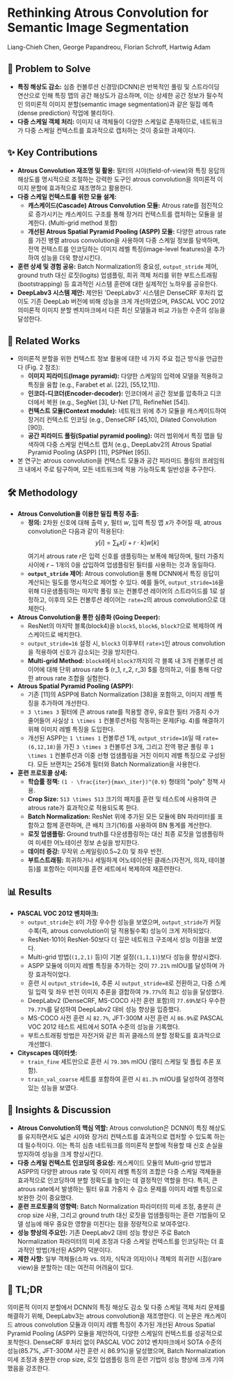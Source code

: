 # Rethinking Atrous Convolution for Semantic Image Segmentation
Liang-Chieh Chen, George Papandreou, Florian Schroff, Hartwig Adam

## 🧩 Problem to Solve
*   **특징 해상도 감소:** 심층 컨볼루션 신경망(DCNN)은 반복적인 풀링 및 스트라이딩 연산으로 인해 특징 맵의 공간 해상도가 감소하며, 이는 상세한 공간 정보가 필수적인 의미론적 이미지 분할(semantic image segmentation)과 같은 밀집 예측(dense prediction) 작업에 불리하다.
*   **다중 스케일 객체 처리:** 이미지 내 객체들이 다양한 스케일로 존재하므로, 네트워크가 다중 스케일 컨텍스트를 효과적으로 캡처하는 것이 중요한 과제이다.

## ✨ Key Contributions
*   **Atrous Convolution 재조명 및 활용:** 필터의 시야(field-of-view)와 특징 응답의 해상도를 명시적으로 조절하는 강력한 도구인 atrous convolution을 의미론적 이미지 분할에 효과적으로 재조명하고 활용한다.
*   **다중 스케일 컨텍스트를 위한 모듈 설계:**
    *   **캐스케이드(Cascade) Atrous Convolution 모듈:** Atrous rate를 점진적으로 증가시키는 캐스케이드 구조를 통해 장거리 컨텍스트를 캡처하는 모듈을 설계한다. (Multi-grid method 포함)
    *   **개선된 Atrous Spatial Pyramid Pooling (ASPP) 모듈:** 다양한 atrous rate를 가진 병렬 atrous convolution을 사용하여 다중 스케일 정보를 탐색하며, 전역 컨텍스트를 인코딩하는 이미지 레벨 특징(image-level features)을 추가하여 성능을 더욱 향상시킨다.
*   **훈련 상세 및 경험 공유:** Batch Normalization의 중요성, `output_stride` 제어, ground truth 대신 로짓(logits) 업샘플링, 희귀 객체 처리를 위한 부트스트래핑(bootstrapping) 등 효과적인 시스템 훈련에 대한 실제적인 노하우를 공유한다.
*   **DeepLabv3 시스템 제안:** 제안된 'DeepLabv3' 시스템은 DenseCRF 후처리 없이도 기존 DeepLab 버전에 비해 성능을 크게 개선하였으며, PASCAL VOC 2012 의미론적 이미지 분할 벤치마크에서 다른 최신 모델들과 비교 가능한 수준의 성능을 달성한다.

## 📎 Related Works
*   의미론적 분할을 위한 컨텍스트 정보 활용에 대한 네 가지 주요 접근 방식을 언급한다 (Fig. 2 참조):
    *   **이미지 피라미드(Image pyramid):** 다양한 스케일의 입력에 모델을 적용하고 특징을 융합 (e.g., Farabet et al. [22], [55,12,11]).
    *   **인코더-디코더(Encoder-decoder):** 인코더에서 공간 정보를 압축하고 디코더에서 복원 (e.g., SegNet [3], U-Net [71], RefineNet [54]).
    *   **컨텍스트 모듈(Context module):** 네트워크 위에 추가 모듈을 캐스케이드하여 장거리 컨텍스트 인코딩 (e.g., DenseCRF [45,10], Dilated Convolution [90]).
    *   **공간 피라미드 풀링(Spatial pyramid pooling):** 여러 범위에서 특징 맵을 탐색하여 다중 스케일 컨텍스트 캡처 (e.g., DeepLabv2의 Atrous Spatial Pyramid Pooling (ASPP) [11], PSPNet [95]).
*   본 연구는 atrous convolution을 컨텍스트 모듈과 공간 피라미드 풀링의 프레임워크 내에서 주로 탐구하며, 모든 네트워크에 적용 가능하도록 일반성을 추구한다.

## 🛠️ Methodology
*   **Atrous Convolution을 이용한 밀집 특징 추출:**
    *   **정의:** 2차원 신호에 대해 출력 $y$, 필터 $w$, 입력 특징 맵 $x$가 주어질 때, atrous convolution은 다음과 같이 적용된다:
        $$y[i] = \sum_k x[i+r \cdot k]w[k]$$
        여기서 atrous rate $r$은 입력 신호를 샘플링하는 보폭에 해당하며, 필터 가중치 사이에 $r-1$개의 0을 삽입하여 업샘플링된 필터를 사용하는 것과 동일하다.
    *   **`output_stride` 제어:** Atrous convolution을 통해 DCNN에서 특징 응답이 계산되는 밀도를 명시적으로 제어할 수 있다. 예를 들어, `output_stride=16`을 위해 다운샘플링하는 마지막 풀링 또는 컨볼루션 레이어의 스트라이드를 1로 설정하고, 이후의 모든 컨볼루션 레이어는 `rate=2`의 atrous convolution으로 대체한다.
*   **Atrous Convolution을 통한 심층화 (Going Deeper):**
    *   ResNet의 마지막 블록(block4)을 `block5`, `block6`, `block7`으로 복제하여 캐스케이드로 배치한다.
    *   `output_stride=16` 설정 시, `block3` 이후부터 `rate>1`인 atrous convolution을 적용하여 신호가 감소되는 것을 방지한다.
    *   **Multi-grid Method:** `block4`에서 `block7`까지의 각 블록 내 3개 컨볼루션 레이어에 대해 단위 atrous rate $ (r_1, r_2, r_3) $를 정의하고, 이를 통해 다양한 atrous rate 조합을 실험한다.
*   **Atrous Spatial Pyramid Pooling (ASPP):**
    *   기존 [11]의 ASPP에 Batch Normalization [38]을 포함하고, 이미지 레벨 특징을 추가하여 개선한다.
    *   `3 \times 3` 필터에 큰 atrous rate를 적용할 경우, 유효한 필터 가중치 수가 줄어들어 사실상 `1 \times 1` 컨볼루션처럼 작동하는 문제(Fig. 4)를 해결하기 위해 이미지 레벨 특징을 도입한다.
    *   개선된 ASPP는 `1 \times 1` 컨볼루션 1개, `output_stride=16`일 때 `rate=(6,12,18)`을 가진 `3 \times 3` 컨볼루션 3개, 그리고 전역 평균 풀링 후 `1 \times 1` 컨볼루션과 이중 선형 업샘플링을 거친 이미지 레벨 특징으로 구성된다. 모든 브랜치는 256개 필터와 Batch Normalization을 사용한다.
*   **훈련 프로토콜 상세:**
    *   **학습률 정책:** `(1 - \frac{iter}{max\_iter})^{0.9}` 형태의 "poly" 정책 사용.
    *   **Crop Size:** `513 \times 513` 크기의 패치를 훈련 및 테스트에 사용하여 큰 atrous rate가 효과적으로 적용되도록 한다.
    *   **Batch Normalization:** ResNet 위에 추가된 모든 모듈에 BN 파라미터를 포함하고 함께 훈련하며, 큰 배치 크기(16)를 사용하여 BN 통계를 계산한다.
    *   **로짓 업샘플링:** Ground truth를 다운샘플링하는 대신 최종 로짓을 업샘플링하여 미세한 어노테이션 정보 손실을 방지한다.
    *   **데이터 증강:** 무작위 스케일링(0.5~2.0) 및 좌우 반전.
    *   **부트스트래핑:** 희귀하거나 세밀하게 어노테이션된 클래스(자전거, 의자, 테이블 등)를 포함하는 이미지를 훈련 세트에서 복제하여 재훈련한다.

## 📊 Results
*   **PASCAL VOC 2012 벤치마크:**
    *   `output_stride`는 `8`이 가장 우수한 성능을 보였으며, `output_stride`가 커질수록(즉, atrous convolution이 덜 적용될수록) 성능이 크게 저하되었다.
    *   ResNet-101이 ResNet-50보다 더 깊은 네트워크 구조에서 성능 이점을 보였다.
    *   Multi-grid 방법(`(1,2,1)` 등)이 기본 설정(`(1,1,1)`)보다 성능을 향상시켰다.
    *   ASPP 모듈에 이미지 레벨 특징을 추가하는 것이 `77.21%` mIOU를 달성하며 가장 효과적이었다.
    *   훈련 시 `output_stride=16`, 추론 시 `output_stride=8`로 전환하고, 다중 스케일 입력 및 좌우 반전 이미지 추론을 결합하여 `79.77%`의 최고 성능을 달성했다.
    *   DeepLabv2 (DenseCRF, MS-COCO 사전 훈련 포함)의 `77.69%`보다 우수한 `79.77%`를 달성하여 DeepLabv2 대비 성능 향상을 입증했다.
    *   MS-COCO 사전 훈련 시 `82.7%`, JFT-300M 사전 훈련 시 `86.9%`로 PASCAL VOC 2012 테스트 세트에서 SOTA 수준의 성능을 기록했다.
    *   부트스트래핑 방법은 자전거와 같은 희귀 클래스의 분할 정확도를 효과적으로 개선했다.
*   **Cityscapes 데이터셋:**
    *   `train_fine` 세트만으로 훈련 시 `79.30%` mIOU (멀티 스케일 및 플립 추론 포함).
    *   `train_val_coarse` 세트를 포함하여 훈련 시 `81.3%` mIOU를 달성하여 경쟁력 있는 성능을 보였다.

## 🧠 Insights & Discussion
*   **Atrous Convolution의 핵심 역할:** Atrous convolution은 DCNN이 특징 해상도를 유지하면서도 넓은 시야와 장거리 컨텍스트를 효과적으로 캡처할 수 있도록 하는 데 필수적이다. 이는 특히 심층 네트워크를 의미론적 분할에 적용할 때 신호 손실을 방지하여 성능을 크게 향상시킨다.
*   **다중 스케일 컨텍스트 인코딩의 중요성:** 캐스케이드 모듈의 Multi-grid 방법과 ASPP의 다양한 atrous rate 및 이미지 레벨 특징의 조합은 다중 스케일 객체들을 효과적으로 인코딩하여 분할 정확도를 높이는 데 결정적인 역할을 한다. 특히, 큰 atrous rate에서 발생하는 필터 유효 가중치 수 감소 문제를 이미지 레벨 특징으로 보완한 것이 중요했다.
*   **훈련 프로토콜의 영향력:** Batch Normalization 파라미터의 미세 조정, 충분히 큰 crop size 사용, 그리고 ground truth 대신 로짓을 업샘플링하는 훈련 기법들이 모델 성능에 매우 중요한 영향을 미친다는 점을 정량적으로 보여주었다.
*   **성능 향상의 주요인:** 기존 DeepLabv2 대비 성능 향상은 주로 Batch Normalization 파라미터의 미세 조정과 다중 스케일 컨텍스트를 인코딩하는 더 효과적인 방법(개선된 ASPP) 덕분이다.
*   **제한 사항:** 일부 객체들(소파 vs. 의자, 식탁과 의자)이나 객체의 희귀한 시점(rare view)을 분할하는 데는 여전히 어려움이 있다.

## 📌 TL;DR
의미론적 이미지 분할에서 DCNN의 특징 해상도 감소 및 다중 스케일 객체 처리 문제를 해결하기 위해, DeepLabv3는 atrous convolution을 재조명한다. 이 논문은 캐스케이드 atrous convolution 모듈과 이미지 레벨 특징이 추가된 개선된 Atrous Spatial Pyramid Pooling (ASPP) 모듈을 제안하여, 다양한 스케일의 컨텍스트를 성공적으로 포착한다. DenseCRF 후처리 없이 PASCAL VOC 2012 벤치마크에서 SOTA 수준의 성능(85.7%, JFT-300M 사전 훈련 시 86.9%)을 달성했으며, Batch Normalization 미세 조정과 충분한 crop size, 로짓 업샘플링 등의 훈련 기법이 성능 향상에 크게 기여했음을 강조한다.